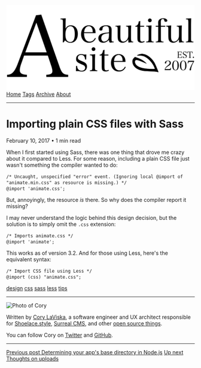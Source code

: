 <a href="../../index.html" class="header-link"><img src="../../images/logos/wordmark.svg" alt="A Beautiful Site" class="wordmark" /></a> <a href="../../index.html" class="nav-item">Home</a> <a href="../../tags/index.html" class="nav-item">Tags</a> <a href="../index.html" class="nav-item">Archive</a> <a href="../../about/index.html" class="nav-item">About</a>

---

# Importing plain CSS files with Sass

February 10, 2017 • 1 min read

When I first started using Sass, there was one thing that drove me crazy about it compared to Less. For some reason, including a plain CSS file just wasn't something the compiler wanted to do:

    /* Uncaught, unspecified "error" event. (Ignoring local @import of "animate.min.css" as resource is missing.) */
    @import 'animate.css';

But, annoyingly, the resource *is* there. So why does the compiler report it missing?

I may never understand the logic behind this design decision, but the solution is to simply omit the `.css` extension:

    /* Imports animate.css */
    @import 'animate';

This works as of version 3.2. And for those using Less, here's the equivalent syntax:

    /* Import CSS file using Less */
    @import (css) "animate.css";

<a href="../../tags/design/index.html" class="post-tag">design</a> <a href="../../tags/css/index.html" class="post-tag">css</a> <a href="../../tags/sass/index.html" class="post-tag">sass</a> <a href="../../tags/less/index.html" class="post-tag">less</a> <a href="../../tags/tips/index.html" class="post-tag">tips</a>

---

<img src="http://0.gravatar.com/avatar/bf1b3b95fd5b096a3592247c29667b33?s=512" alt="Photo of Cory" class="avatar avatar-small" />

Written by [Cory LaViska](../../index-4.html), a software engineer and UX architect responsible for [Shoelace.style](https://shoelace.style/), [Surreal CMS](https://www.surrealcms.com/), and other [open source things](https://github.com/claviska).

You can follow Cory on [Twitter](https://twitter.com/claviska) and [GitHub](https://github.com/claviska).

---

<a href="../determining-your-apps-base-directory-in-nodejs/index.html" class="post-nav-previous"><span class="small">Previous post</span> Determining your app's base directory in Node.js</a> <a href="../thoughts-on-uploads/index.html" class="post-nav-next"><span class="small">Up next</span> Thoughts on uploads</a>
